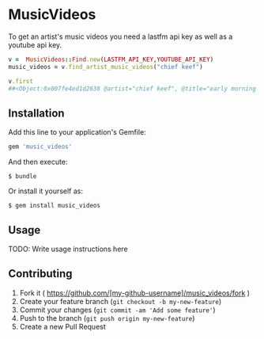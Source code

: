 # MusicVideos

To get an artist's music videos you need a lastfm api key as well as a youtube api key.

```ruby
v =  MusicVideos::Find.new(LASTFM_API_KEY,YOUTUBE_API_KEY)
music_videos = v.find_artist_music_videos("chief keef")

v.first
##<Object:0x007fe4ed1d2638 @artist="chief keef", @title="early morning getting it", @youtube_url="Mt07J2k8myM"> 
```

## Installation

Add this line to your application's Gemfile:

```ruby
gem 'music_videos'
```

And then execute:

    $ bundle

Or install it yourself as:

    $ gem install music_videos

## Usage

TODO: Write usage instructions here

## Contributing

1. Fork it ( https://github.com/[my-github-username]/music_videos/fork )
2. Create your feature branch (`git checkout -b my-new-feature`)
3. Commit your changes (`git commit -am 'Add some feature'`)
4. Push to the branch (`git push origin my-new-feature`)
5. Create a new Pull Request
